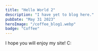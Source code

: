 ```yaml
---
title: "Hello World 2"
description: "I have yet to blog here."
pubDate: "May 31 2023"
heroImage: "/coffee_blog1.webp"
badge: "Coffee"
---
```


I hope you will enjoy my site! C: